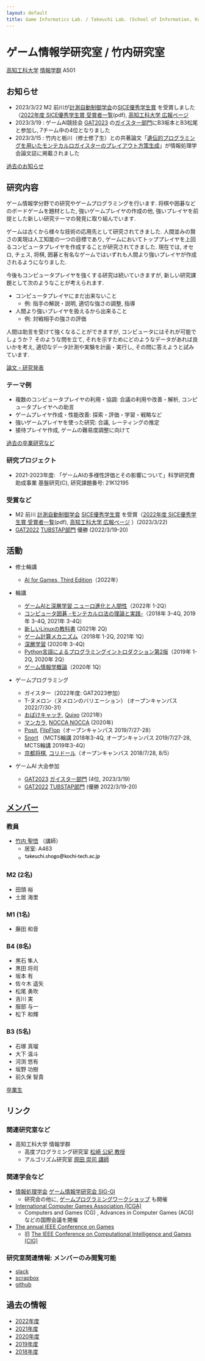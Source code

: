 ```yaml
---
layout: default
title: Game Informatics Lab. / Takeuchi Lab. (School of Information, Kochi University of Technology)
---
```

# ゲーム情報学研究室 / 竹内研究室
[高知工科大学](https://www.kochi-tech.ac.jp/) [情報学群](http://www.info.kochi-tech.ac.jp/) A501

## お知らせ
- 2023/3/22 M2 前川が[計測自動制御学会](https://www.sice.jp/)の[SICE優秀学生賞](https://www.sice.jp/act/awards/sice_student_award.html) を受賞しました（[2022年度 SICE優秀学生賞 受賞者一覧](https://www.sice.jp/wp-content/uploads/file/sice_superior_student_award_2022.pdf)(pdf), [高知工科大学 広報ページ](https://www.kochi-tech.ac.jp/news/2023/006009.html)
- 2023/3/19 : ゲームAI競技会 [GAT2023](http://minerva.cs.uec.ac.jp/cgi-bin/gat_uec/wiki.cgi?page=%C2%E8%A3%B8%B2%F3GAT2023) の[ガイスター部門](http://www2.matsue-ct.ac.jp/home/hashimoto/geister/GAT/2023/)にB3坂本とB3松尾と参加し, 7チーム中の4位となりました
- 2023/3/15 : 竹内と栃川（修士修了生）との共著論文「[遺伝的プログラミングを用いたモンテカルロガイスターのプレイアウト方策生成](http://id.nii.ac.jp/1001/00225268/)」が情報処理学会論文誌に掲載されました

[過去のお知らせ](notice)


## 研究内容
ゲーム情報学分野での研究やゲームプログラミングを行います. 
将棋や囲碁などのボードゲームを題材とした, 強いゲームプレイヤの作成の他,
強いプレイヤを前提とした新しい研究テーマの発見に取り組んでいます. 

ゲームは古くから様々な技術の応用先として研究されてきました. 
人間並みの賢さの実現は人工知能の一つの目標であり, ゲームにおいてトッププレイヤを上回るコンピュータプレイヤを作成することが研究されてきました. 
現在では, オセロ, チェス, 将棋, 囲碁と有名なゲームではいずれも人間より強いプレイヤが作成されるようになりました. 

今後もコンピュータプレイヤを強くする研究は続いていきますが, 新しい研究課題として次のようなことが考えられます. 

- コンピュータプレイヤにまだ出来ないこと
  - 例: 指手の解説・説明, 適切な強さの調整, 指導
- 人間より強いプレイヤを扱えるから出来ること
  - 例: 対戦相手の強さの評価

人間は助言を受けて強くなることができますが, コンピュータにはそれが可能でしょうか？
そのような問を立て, それを示すためにどのようなデータがあれば良いかを考え, 適切なデータ計測や実験を計画・実行し, その問に答えようと試みています. 

[論文・研究発表](pubs)

### テーマ例
- 複数のコンピュータプレイヤの利用・協調: 合議の利用や改善・解析, コンピュータプレイヤへの助言
- ゲームプレイヤ作成・性能改善: 探索・評価・学習・戦略など
- 強いゲームプレイヤを使った研究: 合議, レーティングの推定
- 接待プレイヤ作成, ゲームの難易度調整に向けて

[過去の卒業研究など](theses)

### 研究プロジェクト
- 2021-2023年度: 「ゲームAIの多様性評価とその影響について」科学研究費助成事業 基盤研究(C), 研究課題番号: 21K12195

### 受賞など
- M2 前川 [計測自動制御学会](https://www.sice.jp/) [SICE優秀学生賞](https://www.sice.jp/act/awards/sice_student_award.html) を受賞（[2022年度 SICE優秀学生賞 受賞者一覧](https://www.sice.jp/wp-content/uploads/file/sice_superior_student_award_2022.pdf)(pdf), [高知工科大学 広報ページ](https://www.kochi-tech.ac.jp/news/2023/006009.html)
）(2023/3/22)
- [GAT2022](http://minerva.cs.uec.ac.jp/cgi-bin/gat_uec/wiki.cgi?page=%C2%E8%A3%B7%B2%F3GAT2022) [TUBSTAP部門](http://www.sasebo.ac.jp/~n_sato/competition_2022gat.html) 優勝 (2022/3/19-20)

## 活動
- 修士輪講
  - [AI for Games, Third Edition](https://www.routledge.com/AI-for-Games-Third-Edition/Millington/p/book/9780367670566)（2022年）
- 輪講
  - [ゲームAIと深層学習 ニューロ進化と人間性](https://www.ohmsha.co.jp/book/9784274222528/)（2022年 1-2Q）
  - [コンピュータ囲碁 -モンテカルロ法の理論と実践-](https://www.kyoritsu-pub.co.jp/bookdetail/9784320123274)（2018年 3-4Q, 2019年 3-4Q, 2021年 3-4Q）
  - [新しいLinuxの教科書](https://www.sbcr.jp/product/4797380941/) (2021年 2Q)
  - [ゲーム計算メカニズム](http://www.coronasha.co.jp/np/isbn/9784339025408/)（2018年 1-2Q, 2021年 1Q）
  - [深層学習](https://www.kindaikagaku.co.jp/information/kd0487.htm) (2020年 3-4Q)
  - [Python言語によるプログラミングイントロダクション第2版](https://www.kindaikagaku.co.jp/information/kd0518.htm)（2019年 1-2Q, 2020年 2Q）
  - [ゲーム情報学概論](https://www.coronasha.co.jp/np/isbn/9784339028850/)（2020年 1Q）
- ゲームプログラミング
  - ガイスター（2022年度: GAT2023参加）
  - T-ヌメロン（ヌメロンのバリエーション） (オープンキャンパス 2022/7/30-31)
  - [おばけキャッチ](https://mobius-games.co.jp/Zoch/GeistersBlitz.html), [Quixo](https://www.play-departmentstore.com/fs/castjapan/gc007) (2021年)
  - [マンカラ](https://ja.wikipedia.org/wiki/%E3%83%9E%E3%83%B3%E3%82%AB%E3%83%A9), [NOCCA NOCCA](https://www.undanoga.com/) (2020年)
  - [Posit](https://www.nakajim.net/index.php?Posit), [FlipFlop](https://www.nakajim.net/index.php?FlipFlop)（オープンキャンパス 2019/7/27-28）
  - [Snort](https://en.wikipedia.org/wiki/Col_(game)) （MCTS輪講 2018年3-4Q, オープンキャンパス 2019/7/27-28, MCTS輪講 2019年3-4Q）
  - [京都将棋](https://ja.wikipedia.org/wiki/%E4%BA%AC%E9%83%BD%E5%B0%86%E6%A3%8B), [コリドール](https://ja.wikipedia.org/wiki/%E3%82%B3%E3%83%AA%E3%83%89%E3%83%BC%E3%83%AB)（オープンキャンパス 2018/7/28, 8/5）

- ゲームAI 大会参加
  - [GAT2023](http://minerva.cs.uec.ac.jp/cgi-bin/gat_uec/wiki.cgi?page=%C2%E8%A3%B8%B2%F3GAT2023) [ガイスター部門](http://www2.matsue-ct.ac.jp/home/hashimoto/geister/GAT/2023/) (4位, 2023/3/19)
  - [GAT2022](http://minerva.cs.uec.ac.jp/cgi-bin/gat_uec/wiki.cgi?page=%C2%E8%A3%B7%B2%F3GAT2022) [TUBSTAP部門](http://www.sasebo.ac.jp/~n_sato/competition_2022gat.html) (優勝 2022/3/19-20)

## [メンバー](members)
### 教員
- [竹内 聖悟](https://sites.google.com/site/takeshogo/) （講師）
  - 居室: A463
  - ![mailaddress](image.png)

### M2 (2名)
- 田頭 裕
- 土居 海里

### M1 (1名)
- 藤田 和音

### B4 (8名)
- 黒石 隼人
- 黒田 将司
- 坂本 有
- 佐々木 遥矢
- 松尾 勇吹
- 吉川 実
- 服部 与一
- 松下 和輝

### B3 (5名)
- 石塚 真瑠
- 大下 温斗
- 河渕 悠有
- 坂野 功樹
- 前久保 智貴

[卒業生](members/graduates.md)

## リンク
### 関連研究室など
- 高知工科大学 情報学群
  - 高度プログラミング研究室 [松崎 公紀 教授](http://www.info.kochi-tech.ac.jp/kmatsu/index-j.html)
  - アルゴリズム研究室 [原田 崇司 講師](http://www.scinfo.kochi-tech.ac.jp/tharada/)

### 関連学会など
- [情報処理学会](http://www.ipsj.or.jp/) [ゲーム情報学研究会 SIG-GI](http://www.ipsj.or.jp/sig/gi/)
  - 研究会の他に, [ゲームプログラミングワークショップ](http://www.ipsj.or.jp/sig/gi/gpw/) も開催
- [International Computer Games Association (ICGA) ](https://icga.org/)
  - Computers and Games (CG) , Advances in Computer Games (ACG) などの国際会議を開催
- [The annual IEEE Conference on Games](http://ieee-cog.org/)
  - 旧 [The IEEE Conference on Computational Intelligence and Games (CIG) ](http://www.ieee-cig.org/)

### 研究室関連情報: メンバーのみ閲覧可能
- [slack](https://stakeuchilab.slack.com/messages)
- [scrapbox](https://scrapbox.io/stakeuchilab/)
- [github](https://github.com/stakeuch-lab)

## 過去の情報
- [2022年度](2022)
- [2021年度](2021)
- [2020年度](2020)
- [2019年度](2019)
- [2018年度](2018)
